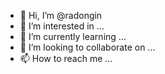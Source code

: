 - 👋 Hi, I’m @radongin
- 👀 I’m interested in ...
- 🌱 I’m currently learning ...
- 💞️ I’m looking to collaborate on ...
- 📫 How to reach me ...

<!---
radongin/radongin is a ✨ special ✨ repository because its `README.md` (this file) appears on your GitHub profile.
You can click the Preview link to take a look at your changes.
--->
